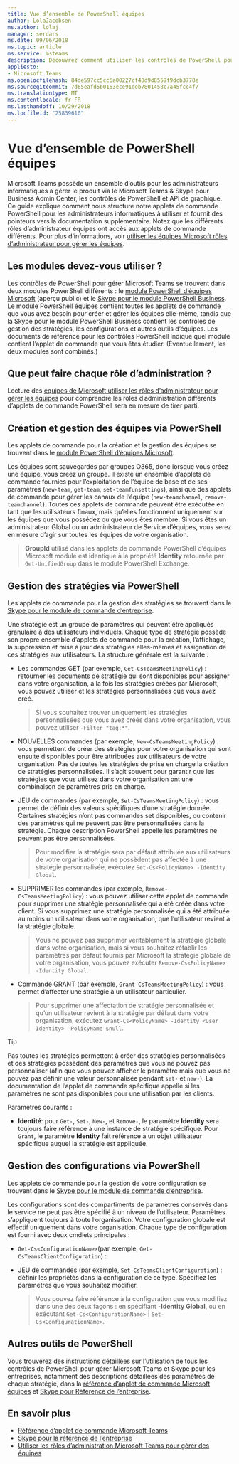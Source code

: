 ```yaml
---
title: Vue d’ensemble de PowerShell équipes
author: LolaJacobsen
ms.author: lolaj
manager: serdars
ms.date: 09/06/2018
ms.topic: article
ms.service: msteams
description: Découvrez comment utiliser les contrôles de PowerShell pour gérer Microsoft Teams.
appliesto:
- Microsoft Teams
ms.openlocfilehash: 84de597cc5cc6a00227cf48d9d8559f9dcb3778e
ms.sourcegitcommit: 7d65eafd5b0163ece91deb7801458c7a45fcc4f7
ms.translationtype: MT
ms.contentlocale: fr-FR
ms.lasthandoff: 10/29/2018
ms.locfileid: "25839610"
---
```

# <a name="teams-powershell-overview"></a>Vue d’ensemble de PowerShell équipes

Microsoft Teams possède un ensemble d’outils pour les administrateurs informatiques à gérer le produit via le Microsoft Teams & Skype pour Business Admin Center, les contrôles de PowerShell et API de graphique. Ce guide explique comment nous structure notre applets de commande PowerShell pour les administrateurs informatiques à utiliser et fournit des pointeurs vers la documentation supplémentaire. Notez que les différents rôles d’administrateur équipes ont accès aux applets de commande différents. Pour plus d’informations, voir [utiliser les équipes Microsoft rôles d’administrateur pour gérer les équipes](using-admin-roles.md).

## <a name="which-modules-do-you-need-to-use"></a>Les modules devez-vous utiliser ?

Les contrôles de PowerShell pour gérer Microsoft Teams se trouvent dans deux modules PowerShell différents : le [module PowerShell d’équipes Microsoft](https://www.powershellgallery.com/packages/MicrosoftTeams/0.9.3) (aperçu public) et le [Skype pour le module PowerShell Business](https://www.microsoft.com/en-us/download/details.aspx?id=39366). Le module PowerShell équipes contient toutes les applets de commande que vous avez besoin pour créer et gérer les équipes elle-même, tandis que la Skype pour le module PowerShell Business contient les contrôles de gestion des stratégies, les configurations et autres outils d’équipes. Les documents de référence pour les contrôles PowerShell indique quel module contient l’applet de commande que vous êtes étudier. (Éventuellement, les deux modules sont combinés.)

## <a name="what-can-each-admin-role-do"></a>Que peut faire chaque rôle d’administration ?

Lecture des [équipes de Microsoft utiliser les rôles d’administrateur pour gérer les équipes](using-admin-roles.md) pour comprendre les rôles d’administration différents d’applets de commande PowerShell sera en mesure de tirer parti.

## <a name="creating-and-managing-teams-via-powershell"></a>Création et gestion des équipes via PowerShell

Les applets de commande pour la création et la gestion des équipes se trouvent dans le [module PowerShell d’équipes Microsoft](https://www.powershellgallery.com/packages/MicrosoftTeams/0.9.3). 

Les équipes sont sauvegardés par groupes O365, donc lorsque vous créez une équipe, vous créez un groupe. Il existe un ensemble d’applets de commande fournies pour l’exploitation de l’équipe de base et de ses paramètres (``new-team``, ``get-team``, ``set-teamfunsettings``), ainsi que des applets de commande pour gérer les canaux de l’équipe (``new-teamchannel``, ``remove-teamchannel``). Toutes ces applets de commande peuvent être exécutée en tant que les utilisateurs finaux, mais qu’elles fonctionnent uniquement sur les équipes que vous possédez ou que vous êtes membre. Si vous êtes un administrateur Global ou un administrateur de Service d’équipes, vous serez en mesure d’agir sur toutes les équipes de votre organisation.

> **GroupId** utilisé dans les applets de commande PowerShell d’équipes Microsoft module est identique à la propriété **Identity** retournée par ``Get-UnifiedGroup`` dans le module PowerShell Exchange.

## <a name="managing-policies-via-powershell"></a>Gestion des stratégies via PowerShell

Les applets de commande pour la gestion des stratégies se trouvent dans le [Skype pour le module de commande d’entreprise](https://www.microsoft.com/en-us/download/details.aspx?id=39366).

Une stratégie est un groupe de paramètres qui peuvent être appliqués granulaire à des utilisateurs individuels. Chaque type de stratégie possède son propre ensemble d’applets de commande pour la création, l’affichage, la suppression et mise à jour des stratégies elles-mêmes et assignation de ces stratégies aux utilisateurs. La structure générale est la suivante :

- Les commandes GET (par exemple, ``Get-CsTeamsMeetingPolicy``) : retourner les documents de stratégie qui sont disponibles pour assigner dans votre organisation, à la fois les stratégies créées par Microsoft, vous pouvez utiliser et les stratégies personnalisées que vous avez créé.
   > Si vous souhaitez trouver uniquement les stratégies personnalisées que vous avez créés dans votre organisation, vous pouvez utiliser ``-Filter "tag:*"``.

- NOUVELLES commandes (par exemple, ``New-CsTeamsMeetingPolicy``) : vous permettent de créer des stratégies pour votre organisation qui sont ensuite disponibles pour être attribuées aux utilisateurs de votre organisation. Pas de toutes les stratégies de prise en charge la création de stratégies personnalisées. Il s’agit souvent pour garantir que les stratégies que vous utilisez dans votre organisation ont une combinaison de paramètres pris en charge.

- JEU de commandes (par exemple, ``Set-CsTeamsMeetingPolicy``) : vous permet de définir des valeurs spécifiques d’une stratégie donnée. Certaines stratégies n’ont pas commandes set disponibles, ou contenir des paramètres qui ne peuvent pas être personnalisées dans la stratégie. Chaque description PowerShell appelle les paramètres ne peuvent pas être personnalisées. 
   > Pour modifier la stratégie sera par défaut attribuée aux utilisateurs de votre organisation qui ne possèdent pas affectée à une stratégie personnalisée, exécutez ``Set-Cs<PolicyName> -Identity Global``.

- SUPPRIMER les commandes (par exemple, ``Remove-CsTeamsMeetingPolicy``) : vous pouvez utiliser cette applet de commande pour supprimer une stratégie personnalisée qui a été créée dans votre client. Si vous supprimez une stratégie personnalisée qui a été attribuée au moins un utilisateur dans votre organisation, que l’utilisateur revient à la stratégie globale.
   > Vous ne pouvez pas supprimer véritablement la stratégie globale dans votre organisation, mais si vous souhaitez rétablir les paramètres par défaut fournis par Microsoft la stratégie globale de votre organisation, vous pouvez exécuter ``Remove-Cs<PolicyName> -Identity Global``.

- Commande GRANT (par exemple, ``Grant-CsTeamsMeetingPolicy``) : vous permet d’affecter une stratégie à un utilisateur particulier.
   > Pour supprimer une affectation de stratégie personnalisée et qu’un utilisateur revient à la stratégie par défaut dans votre organisation, exécutez ``Grant-Cs<PolicyName> -Identity <User Identity> -PolicyName $null``.

> [!TIP]
> Pas toutes les stratégies permettent à créer des stratégies personnalisées et des stratégies possèdent des paramètres que vous ne pouvez pas personnaliser (afin que vous pouvez afficher le paramètre mais que vous ne pouvez pas définir une valeur personnalisée pendant ``set-`` et ``new-``). La documentation de l’applet de commande spécifique appelle si les paramètres ne sont pas disponibles pour une utilisation par les clients.

Paramètres courants :

- **Identité**: pour ``Get-``, ``Set-``, ``New-``, et ``Remove-``, le paramètre **Identity** sera toujours faire référence à une instance de stratégie spécifique. Pour ``Grant``, le paramètre **Identity** fait référence à un objet utilisateur spécifique auquel la stratégie est appliquée.

<!--more info here?-->

## <a name="managing-configurations-via-powershell"></a>Gestion des configurations via PowerShell

Les applets de commande pour la gestion de votre configuration se trouvent dans le [Skype pour le module de commande d’entreprise](https://www.microsoft.com/en-us/download/details.aspx?id=39366).

Les configurations sont des compartiments de paramètres conservés dans le service ne peut pas être spécifié à un niveau de l’utilisateur. Paramètres s’appliquent toujours à toute l’organisation. Votre configuration globale est effectif uniquement dans votre organisation. Chaque type de configuration est fourni avec deux cmdlets principales :

- ``Get-Cs<ConfigurationName>``(par exemple, ``Get-CsTeamsClientConfiguration``) : 

- JEU de commandes (par exemple, ``Set-CsTeamsClientConfiguration``) : définir les propriétés dans la configuration de ce type. Spécifiez les paramètres que vous souhaitez modifier.
   > Vous pouvez faire référence à la configuration que vous modifiez dans une des deux façons : en spécifiant -**Identity Global**, ou en exécutant ``Get-Cs<ConfigurationName>``  |  ``Set-Cs<ConfigurationName>``.

## <a name="other-powershell-tools"></a>Autres outils de PowerShell

Vous trouverez des instructions détaillées sur l’utilisation de tous les contrôles de PowerShell pour gérer Microsoft Teams et Skype pour les entreprises, notamment des descriptions détaillées des paramètres de chaque stratégie, dans la [référence d’applet de commande Microsoft équipes](https://docs.microsoft.com/powershell/teams/?view=teams-ps) et [Skype pour Référence de l’entreprise](https://docs.microsoft.com/powershell/skype/intro?view=skype-ps).

## <a name="learn-more"></a>En savoir plus

- [Référence d’applet de commande Microsoft Teams](https://docs.microsoft.com/powershell/teams/?view=teams-ps)
- [Skype pour la référence de l’entreprise](https://docs.microsoft.com/powershell/skype/intro?view=skype-ps)
- [Utiliser les rôles d’administration Microsoft Teams pour gérer des équipes](using-admin-roles.md)
